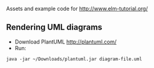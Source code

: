 Assets and example code for http://www.elm-tutorial.org/

## Rendering UML diagrams

- Download PlantUML http://plantuml.com/
- Run:

```
java -jar ~/Downloads/plantuml.jar diagram-file.uml
```
